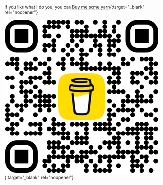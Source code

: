 If you like what I do you, you can [Buy me some yarn](https://buymeacoffee.com/inuitcrochet){:target="_blank" rel="noopener"}

[![Buy me a coffee](/media/bmc_qr.png)](https://buymeacoffee.com/inuitcrochet){:target="_blank" rel="noopener"}
